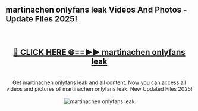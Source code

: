 <h2>martinachen onlyfans leak Videos And Photos - Update Files 2025!</h2>
<br>
<div align="center">
<h2><a href="https://top-ai-tools.click/QrbHav" rel="nofollow">🔴 CLICK HERE 🌐==►► martinachen onlyfans leak</a></h2>
<br>
Get martinachen onlyfans leak and all content. Now you can access all videos and pictures of martinachen onlyfans leak. New Updated Files 2025!
<br>
<br>
<a href="https://top-ai-tools.click/QrbHav" rel="nofollow" data-target="animated-image.originalLink"><img src="https://i.ibb.co.com/WyWwxjT/player-gif2.gif" alt="martinachen onlyfans leak" style="max-width: 100%; display: inline-block;" data-target="animated-image.originalImage"></a>
</div>
<br>